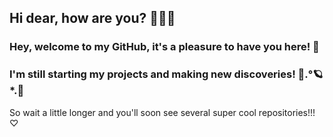## Hi dear, how are you? 🙋🏻✨

### Hey, welcome to my GitHub, it's a pleasure to have you here! 🎉 
### I'm still starting my projects and making new discoveries! 🔭.°🪐*.🌌
So wait a little longer and you'll soon see several super cool repositories!!! ♡


<!--
**EmyKB/EmyKB** is a ✨ _special_ ✨ repository because its `README.md` (this file) appears on your GitHub profile.

Here are some ideas to get you started:

- 🔭 I’m currently working on ...
- 🌱 I’m currently learning ...
- 👯 I’m looking to collaborate on ...
- 🤔 I’m looking for help with ...
- 💬 Ask me about ...
- 📫 How to reach me: ...
- 😄 Pronouns: ...
- ⚡ Fun fact: ...
-->
